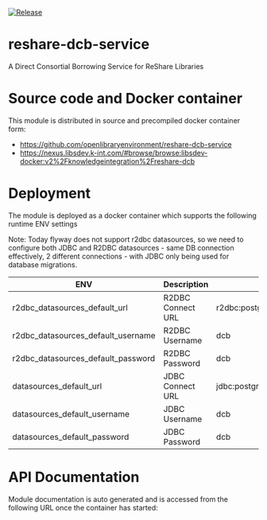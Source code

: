 [![Release](https://github.com/openlibraryenvironment/reshare-dcb-service/actions/workflows/release.yml/badge.svg?branch=main)](https://github.com/openlibraryenvironment/reshare-dcb-service/actions/workflows/release.yml)
# reshare-dcb-service
A Direct Consortial Borrowing Service for ReShare Libraries


# Source code and Docker container

This module is distributed in source and precompiled docker container form:
* https://github.com/openlibraryenvironment/reshare-dcb-service
* https://nexus.libsdev.k-int.com/#browse/browse:libsdev-docker:v2%2Fknowledgeintegration%2Freshare-dcb

# Deployment

The module is deployed as a docker container which supports the following runtime ENV settings

Note: Today flyway does not support r2dbc datasources, so we need to configure both JDBC and R2DBC datasources - same
DB connection effectively, 2 different connections - with JDBC only being used for database migrations.

| ENV | Description | Example |
|---|---|---|
|r2dbc_datasources_default_url|R2DBC Connect URL|r2dbc:postgresql://localhost:5432/dcb|
|r2dbc_datasources_default_username|R2DBC Username|dcb|
|r2dbc_datasources_default_password|R2DBC Password|dcb
|datasources_default_url|JDBC Connect URL|jdbc:postgresql://localhost:5432/dcb|
|datasources_default_username|JDBC Username|dcb|
|datasources_default_password|JDBC Password|dcb|

# API Documentation

Module documentation is auto generated and is accessed from the following URL once the container has started:

